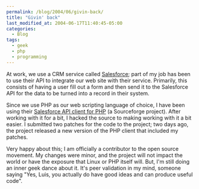 ```yaml
---
permalink: /blog/2004/06/givin-back/
title: "Givin' back"
last_modified_at: 2004-06-17T11:40:45-05:00
categories:
  - Blog
tags:
  - geek
  - php
  - programming
---
```


At work, we use a CRM service called [Salesforce](http://www.salesforce.com/); part of my job has been to use their API
to integrate our web site with their service. Primarily, this consists of having a user fill out a form and then send it
to the Salesforce API for the data to be turned into a record in their system.

Since we use PHP as our web scripting language of choice, I have been using their
[Salesforce API client for PHP](http://sourceforge.net/project/showfiles.php?group_id=96634&package_id=104202) (a
Sourceforge project). After working with it for a bit, I hacked the source to making working with it a bit easier. I
submitted two patches for the code to the project; two days ago, the project released a new version of the PHP client
that included my patches.

Very happy about this; I am officially a contributor to the open source movement. My changes were minor, and the project
will not impact the world or have the exposure that Linux or PHP itself will. But, I'm still doing an inner geek dance
about it. It's peer validation in my mind, someone saying "Yes, Luis, you actually do have good ideas and can produce
useful code".